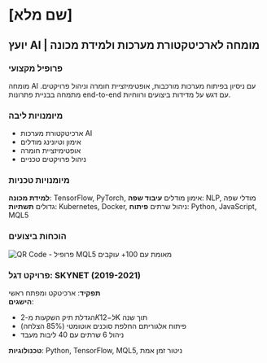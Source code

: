 # [שם מלא]
## יועץ AI | מומחה לארכיטקטורת מערכות ולמידת מכונה

### פרופיל מקצועי
מומחה AI עם ניסיון בפיתוח מערכות מורכבות, אופטימיזציית חומרה וניהול פרויקטים. מתמחה בבניית פתרונות end-to-end עם דגש על מדידות ביצועים ורווחיות.

### מיומנויות ליבה
- ארכיטקטורת מערכות AI
- אימון וטיונינג מודלים
- אופטימיזציית חומרה
- ניהול פרויקטים טכניים

### מיומנויות טכניות
**למידת מכונה**: TensorFlow, PyTorch, אימון מודלים
**עיבוד שפה**: NLP, מודלי שפה גדולים
**תשתיות**: Kubernetes, Docker, ניהול שרתים
**פיתוח**: Python, JavaScript, MQL5

### הוכחות ביצועים
![QR Code](https://api.qrserver.com/v1/create-qr-code/?size=100x100&data=https://www.mql5.com/en/users/theicd) - פרופיל MQL5 מאומת עם 100+ עוקבים

### פרויקט דגל: SKYNET (2019-2021)
**תפקיד**: ארכיטקט ומפתח ראשי  
**הישגים**:
- הגדלת תיק השקעות מ-$2K ל-$12K תוך שנה
- פיתוח אלגוריתם החלפת סוכנים אוטומטי (85% הצלחה)
- ניהול 6 שרתים עם 40 ליבות מעבד

**טכנולוגיות**:
Python, TensorFlow, MQL5, ניטור זמן אמת
